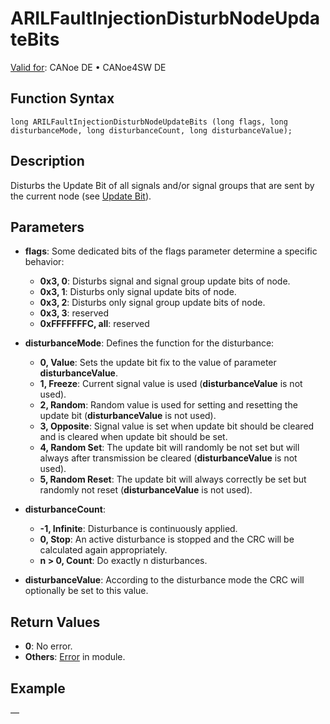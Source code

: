 # ARILFaultInjectionDisturbNodeUpdateBits

[Valid for](../../../Shared/FeatureAvailability.md): CANoe DE • CANoe4SW DE

## Function Syntax

```plaintext
long ARILFaultInjectionDisturbNodeUpdateBits (long flags, long disturbanceMode, long disturbanceCount, long disturbanceValue);
```

## Description

Disturbs the Update Bit of all signals and/or signal groups that are sent by the current node (see [Update Bit](../../../CANoeCANalyzer/LibrariesPackages/AUTOSARpduIL/AUTOSARpduILFeatures.md#UpdateBit)).

## Parameters

- **flags**: Some dedicated bits of the flags parameter determine a specific behavior:
  - **0x3, 0**: Disturbs signal and signal group update bits of node.
  - **0x3, 1**: Disturbs only signal update bits of node.
  - **0x3, 2**: Disturbs only signal group update bits of node.
  - **0x3, 3**: reserved
  - **0xFFFFFFFC, all**: reserved

- **disturbanceMode**: Defines the function for the disturbance:
  - **0, Value**: Sets the update bit fix to the value of parameter **disturbanceValue**.
  - **1, Freeze**: Current signal value is used (**disturbanceValue** is not used).
  - **2, Random**: Random value is used for setting and resetting the update bit (**disturbanceValue** is not used).
  - **3, Opposite**: Signal value is set when update bit should be cleared and is cleared when update bit should be set.
  - **4, Random Set**: The update bit will randomly be not set but will always after transmission be cleared (**disturbanceValue** is not used).
  - **5, Random Reset**: The update bit will always correctly be set but randomly not reset (**disturbanceValue** is not used).

- **disturbanceCount**:
  - **-1, Infinite**: Disturbance is continuously applied.
  - **0, Stop**: An active disturbance is stopped and the CRC will be calculated again appropriately.
  - **n > 0, Count**: Do exactly n disturbances.

- **disturbanceValue**: According to the disturbance mode the CRC will optionally be set to this value.

## Return Values

- **0**: No error.
- **Others**: [Error](../../../CANoeCANalyzer/LibrariesPackages/AUTOSARpduIL/AUTOSARpduILReturnCodes.md) in module.

## Example

—
